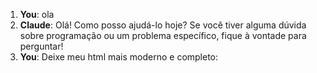 1. **You**: ola
2. **Claude**: Olá! Como posso ajudá-lo hoje? Se você tiver alguma dúvida sobre programação ou um problema específico, fique à vontade para perguntar!
3. **You**: Deixe meu html mais moderno e completo: <!DOCTYPE html>
<html lang="pt-BR" class="light">
<head>
    <meta charset="UTF-8">
    <meta name="viewport" content="width=device-width, initial-scale=1.0">
    <title>Autoresposta Avançada - HocketZap</title>
    <link href="https://cdn.jsdelivr.net/npm/tailwindcss@2.2.19/dist/tailwind.min.css" rel="stylesheet">
    <link rel="stylesheet" href="https://cdnjs.cloudflare.com/ajax/libs/font-awesome/6.4.0/css/all.min.css">
    <script src="https://cdn.jsdelivr.net/npm/sweetalert2@11"></script>
    <script src="https://cdn.jsdelivr.net/npm/chart.js"></script>
    <style>
        @import url('https://fonts.googleapis.com/css2?family=Poppins:wght@300;400;500;600;700&display=swap');
        
        :root {
            --primary-color: #4F46E5;
            --secondary-color: #10B981;
            --accent-color: #F59E0B;
            --background-color: #F3F4F6;
            --text-color: #1F2937;
        }

        body {
            font-family: 'Poppins', sans-serif;
            background-color: var(--background-color);
            color: var(--text-color);
        }

        .bg-gradient-primary {
            background: linear-gradient(135deg, var(--primary-color) 0%, var(--secondary-color) 100%);
        }

        .card-hover {
            transition: all 0.3s cubic-bezier(0.25, 0.8, 0.25, 1);
        }

        .card-hover:hover {
            transform: translateY(-5px);
            box-shadow: 0 15px 30px rgba(0,0,0,0.1);
        }

        .animate-float {
            animation: float 6s ease-in-out infinite;
        }

        @keyframes float {
            0% { transform: translateY(0px); }
            50% { transform: translateY(-20px); }
            100% { transform: translateY(0px); }
        }

        .animate-pulse {
            animation: pulse 2s cubic-bezier(0.4, 0, 0.6, 1) infinite;
        }

        @keyframes pulse {
            0%, 100% { opacity: 1; }
            50% { opacity: .5; }
        }

        .campaign-card {
            transition: all 0.3s cubic-bezier(0.25, 0.8, 0.25, 1);
        }

        .campaign-card:hover {
            transform: scale(1.03);
            box-shadow: 0 10px 20px rgba(0,0,0,0.1);
        }

        .btn-primary {
            background-color: var(--primary-color);
            color: white;
        }

        .btn-primary:hover {
            background-color: #4338CA;
        }

        .btn-secondary {
            background-color: var(--secondary-color);
            color: white;
        }

        .btn-secondary:hover {
            background-color: #059669;
        }

        .custom-scrollbar {
            scrollbar-width: thin;
            scrollbar-color: var(--primary-color) var(--background-color);
        }

        .custom-scrollbar::-webkit-scrollbar {
            width: 8px;
        }

        .custom-scrollbar::-webkit-scrollbar-track {
            background: var(--background-color);
        }

        .custom-scrollbar::-webkit-scrollbar-thumb {
            background-color: var(--primary-color);
            border-radius: 20px;
            border: 3px solid var(--background-color);
        }
    </style>
</head>
<body class="min-h-screen custom-scrollbar">
    <div class="flex h-screen overflow-hidden">
        <!-- Sidebar -->
       
        <!-- Main Content -->
        <div class="flex-1 flex flex-col overflow-hidden">
            <!-- Navbar -->
            <header class="bg-white shadow-sm">
                <div class="max-w-7xl mx-auto px-4 sm:px-6 lg:px-8 py-4 flex justify-between items-center">
                    <h1 class="text-2xl font-semibold text-gray-900">Autoresposta Avançada</h1>
                    <button class="lg:hidden text-gray-500 hover:text-gray-600 focus:outline-none focus:text-gray-600" aria-label="Open sidebar">
                        <svg class="h-6 w-6" fill="none" viewBox="0 0 24 24" stroke="currentColor">
                            <path stroke-linecap="round" stroke-linejoin="round" stroke-width="2" d="M4 6h16M4 12h16M4 18h16" />
                        </svg>
                    </button>
                </div>
            </header>

            <!-- Page Content -->
            <main class="flex-1 overflow-x-hidden overflow-y-auto bg-gray-100">
                <div class="container mx-auto px-4 sm:px-6 lg:px-8 py-8">
                    <!-- Uso de Autoresposta -->
                    <div class="bg-white rounded-lg shadow-md p-6 mb-8">
                        <h2 class="text-2xl font-semibold mb-4">Uso de Autoresposta</h2>
                        <div id="autoResponseUsage" class="space-y-4">
                            <div id="limitedPlanContent">
                                <div class="w-full bg-gray-200 rounded-full h-4">
                                    <div id="usageBar" class="bg-blue-600 h-4 rounded-full transition-all duration-500 ease-in-out" style="width: 0%"></div>
                                </div>
                                <p class="text-lg font-medium mt-2">
                                    <span id="usedResponses" class="text-blue-600">0</span> de <span id="totalResponses" class="text-blue-600">0</span> respostas automáticas usadas
                                </p>
                                <p id="limitMessage" class="text-sm text-gray-600 mt-1"></p>
                                <button class="btn btn-primary mt-4">Aumentar Limite</button>
                            </div>
                            <div id="premiumPlanContent" class="hidden">
                                <p class="text-lg font-semibold text-green-600">
                                    <i class="fas fa-infinity mr-2"></i>Respostas automáticas ilimitadas!
                                </p>
                                <p class="text-sm text-gray-600 mt-1">Aproveite seu plano Premium</p>
                            </div>
                        </div>
                    </div>

                    <!-- Configurações de Campanha -->
                    <div class="bg-white rounded-lg shadow-md p-6 mb-8">
                        <h2 class="text-2xl font-semibold mb-4">Configurações de Campanha</h2>
                        <form id="autoResponseForm" class="space-y-6">
                            <div class="grid grid-cols-1 md:grid-cols-2 gap-6">
                                <div>
                                    <label class="block text-sm font-medium text-gray-700 mb-1" for="instanceSelect">
                                        Selecione a Instância
                                    </label>
                                    <select id="instanceSelect" name="instanceKey" class="mt-1 block w-full pl-3 pr-10 py-2 text-base border-gray-300 focus:outline-none focus:ring-indigo-500 focus:border-indigo-500 sm:text-sm rounded-md">
                                        <option disabled selected>Escolha uma instância</option>
                                        <% user.whatsappInstances.forEach(instance => { %>
                                            <option value="<%= instance.key %>"><%= instance.name %></option>
                                        <% }); %>
                                    </select>
                                </div>
                            </div>

                            <div id="campaignsList" class="grid grid-cols-1 md:grid-cols-2 gap-6">
                                <!-- Campanhas serão adicionadas aqui dinamicamente -->
                            </div>

                            <div class="flex justify-between">
                                <button type="button" id="addCampaignBtn" class="btn btn-secondary">
                                    <i class="fas fa-plus mr-2"></i>Adicionar Nova Campanha
                                </button>
                                <button type="submit" class="btn btn-primary">
                                    <i class="fas fa-save mr-2"></i>Salvar Configurações
                                </button>
                            </div>
                        </form>
                    </div>

                    <!-- Relatórios -->
                    <div class="grid grid-cols-1 lg:grid-cols-2 gap-8">
                        <div class="bg-white rounded-lg shadow-md p-6">
                            <h2 class="text-2xl font-semibold mb-4">Respostas Recentes</h2>
                            <div id="reportContent" class="space-y-4">
                                <!-- Conteúdo do relatório será preenchido dinamicamente -->
                            </div>
                        </div>
                        <div class="bg-white rounded-lg shadow-md p-6">
                            <h2 class="text-2xl font-semibold mb-4">Evolução das Respostas</h2>
                            <canvas id="responseChart"></canvas>
                        </div>
                    </div>

                    <div class="mt-8 bg-white rounded-lg shadow-md p-6">
                        <h2 class="text-2xl font-semibold mb-4">Campanhas Mais Ativadas</h2>
                        <canvas id="campaignActivationChart"></canvas>
                    </div>
                </div>
            </main>
        </div>
    </div>

    <!-- Template para campanha -->
    <template id="campaignTemplate">
        <div class="campaign-card bg-gray-50 rounded-lg shadow-sm p-6">
            <div class="space-y-4">
                <div>
                    <label class="block text-sm font-medium text-gray-700 mb-1" for="campaignName">
                        Nome da Campanha
                    </label>
                    <input type="text" name="campaignName" id="campaignName" class="mt-1 focus:ring-indigo-500 focus:border-indigo-500 block w-full shadow-sm sm:text-sm border-gray-300 rounded-md" required placeholder="Nome da campanha">
                </div>
                <div>
                    <label class="block text-sm font-medium text-gray-700 mb-1" for="condition">
                        Condição
                    </label>
                    <select name="condition" id="condition" class="mt-1 block w-full pl-3 pr-10 py-2 text-base border-gray-300 focus:outline-none focus:ring-indigo-500 focus:border-indigo-500 sm:text-sm rounded-md">
                        <option value="all">Todas as mensagens</option>
                        <option value="startsWith">Começa com</option>
                        <option value="contains">Contém</option>
                        <option value="equals">É igual a</option>
                        <option value="regex">Expressão Regular</option>
                    </select>
                </div>
                <div class="condition-value hidden">
                    <label class="block text-sm font-medium text-gray-700 mb-1" for="conditionValue">
                        Valor da Condição
                    </label>
                    <input type="text" name="conditionValue" id="conditionValue" class="mt-1 focus:ring-indigo-500 focus:border-indigo-500 block w-full shadow-sm sm:text-sm border-gray-300 rounded-md" placeholder="Valor da condição">
                </div>
                <div>
                    <label class="block text-sm font-medium text-gray-700 mb-1" for="funnelId">
                        Selecione o Funil
                    </label>
                    <select name="funnelId" id="funnelId" class="mt-1 block w-full pl-3 pr-10 py-2 text-base border-gray-300 focus:outline-none focus:ring-indigo-500 focus:border-indigo-500 sm:text-sm rounded-md" required>
                        <option value="">Selecione um funil</option>
                        <% funnels.forEach(function(funnel) { %>
                            <option value="<%= funnel.id %>"><%= funnel.name %></option>
                        <% }); %>
                    </select>
                </div>
                <div class="flex items-center">
                    <input type="checkbox" name="isActive" id="isActive" class="h-4 w-4 text-indigo-600 focus:ring-indigo-500 border-gray-300 rounded" checked>
                    <label for="isActive" class="ml-2 block text-sm text-gray-900">
                        Ativar Campanha
                    </label>
                </div>
                <button type="button" class="btn btn-error btn-sm mt-4 remove-campaign-btn w-full">
                    <i class="fas fa-trash mr-2"></i>Remover Campanha
                </button>
            </div>
        </div>
    </template>

    <script>
        const instanceSelect = document.getElementById('instanceSelect');
    const campaignsList = document.getElementById('campaignsList');
    const addCampaignBtn = document.getElementById('addCampaignBtn');
    const campaignTemplate = document.getElementById('campaignTemplate');

    let campaigns = [];



    function startPeriodicUpdates() {
    setInterval(() => {
        if (instanceSelect && instanceSelect.value) {
            loadAutoResponseReport(instanceSelect.value);
            updateAutoResponseUsage();
        }
    }, 60000); // Atualiza a cada minuto
}


    if (instanceSelect) {
        instanceSelect.addEventListener('change', loadCampaigns);
    }

    if (addCampaignBtn) {
        addCampaignBtn.addEventListener('click', addCampaign);
    }

    function loadCampaigns() {
        const instanceKey = instanceSelect ? instanceSelect.value : null;
        if (!instanceKey) return;

        fetch(`/auto-response/campaigns/${instanceKey}`)
            .then(response => response.json())
            .then(data => {
                if (data.success) {
                    campaignsList.innerHTML = '';
                    campaigns = [];
                    data.campaigns.forEach(campaign => addCampaign(campaign));
                } else {
                    console.error('Erro ao carregar campanhas:', data.error);
                }
            })
            .catch(error => console.error('Erro ao carregar campanhas:', error));
    }

        function addCampaign(campaignData = null) {
            const newCampaign = campaignTemplate.content.cloneNode(true);
            const campaignItem = newCampaign.querySelector('.campaign-card');
            
            if (campaignData) {
                campaignItem.querySelector('[name="campaignName"]').value = campaignData.name || '';
                campaignItem.querySelector('[name="condition"]').value = campaignData.condition || 'all';
                campaignItem.querySelector('[name="conditionValue"]').value = campaignData.value || '';
                campaignItem.querySelector('[name="funnelId"]').value = campaignData.funnelId || '';
                campaignItem.querySelector('[name="isActive"]').checked = campaignData.isActive !== undefined ? campaignData.isActive : true;
            }
            
            campaignItem.querySelector('select[name="condition"]').addEventListener('change', toggleConditionValue);
            campaignItem.querySelector('.remove-campaign-btn').addEventListener('click', () => removeCampaign(campaignItem));

            campaignsList.appendChild(campaignItem);
            campaigns.push(campaignItem);
            
            toggleConditionValue({ target: campaignItem.querySelector('select[name="condition"]') });
        }

        function removeCampaign(campaignItem) {
            campaignsList.removeChild(campaignItem);
            campaigns = campaigns.filter(item => item !== campaignItem);
        }

        function toggleConditionValue(event) {
            const conditionSelect = event.target;
            const conditionValueInput = conditionSelect.closest('.campaign-card').querySelector('.condition-value');
            conditionValueInput.classList.toggle('hidden', conditionSelect.value === 'all');
        }

        document.getElementById('autoResponseForm').addEventListener('submit', async (e) => {
            e.preventDefault();
            const formData = new FormData(e.target);
            const instanceKey = formData.get('instanceKey');

            const campaignsData = campaigns.map(campaign => ({
                name: campaign.querySelector('[name="campaignName"]').value,
                condition: campaign.querySelector('[name="condition"]').value,
                value: campaign.querySelector('[name="conditionValue"]').value,
                funnelId: campaign.querySelector('[name="funnelId"]').value,
                isActive: campaign.querySelector('[name="isActive"]').checked
            }));

            try {
                const response = await fetch('/auto-response/update-campaigns', {
                    method: 'POST',
                    headers: {
                        'Content-Type': 'application/json',
                    },
                    body: JSON.stringify({ instanceKey, campaigns: campaignsData }),
                });

                const result = await response.json();

                if (result.success) {
                    Swal.fire({
                        icon: 'success',
                        title: 'Sucesso!',
                        text: 'Campanhas de autoresposta atualizadas.',
                        confirmButtonColor: '#4CAF50',
                    });
                    loadCampaigns(); // Recarrega as campanhas após salvar
                } else {
                    throw new Error(result.error || 'Erro ao atualizar campanhas');
                }
            } catch (error) {
                Swal.fire({
                    icon: 'error',
                    title: 'Oops...',
                    text: error.message,
                    confirmButtonColor: '#f44336',
                });
            }
        });

     
    function loadAutoResponseReport(instanceKey) {
        if (!instanceKey) {
            console.error('Chave da instância não fornecida');
            return;
        }

        fetch(`/auto-response/report/${instanceKey}`)
            .then(response => {
                if (!response.ok) {
                    throw new Error(`HTTP error! status: ${response.status}`);
                }
                return response.json();
            })
            .then(data => {
                if (data.success) {
                    updateReportUI(data);
                    updateResponseChart(data);
                    updateCampaignActivationChart(data);
                } else {
                    console.error('Erro ao carregar relatório:', data.error);
                }
            })
            .catch(error => {
                console.error('Erro ao carregar relatório:', error);
            });
    }

    function updateReportUI(data) {
        const reportContent = document.getElementById('reportContent');
        if (reportContent) {
            reportContent.innerHTML = `
                <div class="stats shadow">
                    <div class="stat">
                        <div class="stat-figure text-primary">
                            <svg xmlns="http://www.w3.org/2000/svg" fill="none" viewBox="0 0 24 24" class="inline-block w-8 h-8 stroke-current"><path stroke-linecap="round" stroke-linejoin="round" stroke-width="2" d="M4.318 6.318a4.5 4.5 0 000 6.364L12 20.364l7.682-7.682a4.5 4.5 0 00-6.364-6.364L12 7.636l-1.318-1.318a4.5 4.5 0 00-6.364 0z"></path></svg>
                        </div>
                        <div class="stat-title">Total de Respostas</div>
                        <div class="stat-value text-primary">${data.totalResponses}</div>
                    </div>
                </div>
                <div class="overflow-x-auto">
                    <table class="table w-full">
                        <thead>
                            <tr>
                                <th>Campanha</th>
                                <th>Número</th>
                                <th>Data</th>
                            </tr>
                        </thead>
                        <tbody>
                            ${data.recentResponses.map(resp => `
                                <tr>
                                    <td>${resp.campaignName || 'N/A'}</td>
                                    <td>${resp.phoneNumber}</td>
                                    <td>${new Date(resp.timestamp).toLocaleString()}</td>
                                </tr>
                            `).join('')}
                        </tbody>
                    </table>
                </div>
            `;
        }
    }

    function updateResponseChart(data) {
        const ctx = document.getElementById('responseChart');
        if (!ctx) {
            console.error('Elemento do gráfico de respostas não encontrado');
            return;
        }

        if (window.responseChart && typeof window.responseChart.destroy === 'function') {
            window.responseChart.destroy();
        }

        window.responseChart = new Chart(ctx, {
            type: 'line',
            data: {
                labels: data.recentResponses.map(r => new Date(r.timestamp).toLocaleDateString()),
                datasets: [{
                    label: 'Respostas Automáticas',
                    data: data.recentResponses.map((_, index) => index + 1),
                    borderColor: 'rgb(75, 192, 192)',
                    tension: 0.1
                }]
            },
            options: {
                responsive: true,
                plugins: {
                    legend: {
                        position: 'top',
                    },
                    title: {
                        display: true,
                        text: 'Evolução das Respostas Automáticas'
                    },
                    tooltip: {
                        callbacks: {
                            label: function(context) {
                                const response = data.recentResponses[context.dataIndex];
                                return `Campanha: ${response.campaignName || 'N/A'}`;
                            }
                        }
                    }
                }
            }
        });
    }

    function updateCampaignActivationChart(data) {
    const ctx = document.getElementById('campaignActivationChart');
    if (!ctx) {
        console.error('Elemento do gráfico de ativações de campanha não encontrado');
        return;
    }

    if (window.campaignActivationChart && typeof window.campaignActivationChart.destroy === 'function') {
        window.campaignActivationChart.destroy();
    }
    
    const sortedCampaigns = Object.entries(data.campaignActivations)
        .sort((a, b) => b[1] - a[1])
        .slice(0, 5); // Pegar as 5 campanhas mais ativadas

    window.campaignActivationChart = new Chart(ctx, {
        type: 'bar',
        data: {
            labels: sortedCampaigns.map(campaign => campaign[0]),
            datasets: [{
                label: 'Ativações',
                data: sortedCampaigns.map(campaign => campaign[1]),
                backgroundColor: [
                    'rgba(255, 99, 132, 0.8)',
                    'rgba(54, 162, 235, 0.8)',
                    'rgba(255, 206, 86, 0.8)',
                    'rgba(75, 192, 192, 0.8)',
                    'rgba(153, 102, 255, 0.8)'
                ],
                borderColor: [
                    'rgba(255, 99, 132, 1)',
                    'rgba(54, 162, 235, 1)',
                    'rgba(255, 206, 86, 1)',
                    'rgba(75, 192, 192, 1)',
                    'rgba(153, 102, 255, 1)'
                ],
                borderWidth: 1
            }]
        },
        options: {
            responsive: true,
            plugins: {
                legend: {
                    display: false,
                },
                title: {
                    display: true,
                    text: 'Campanhas Mais Ativadas'
                }
            },
            scales: {
                y: {
                    beginAtZero: true,
                    ticks: {
                        precision: 0
                    }
                }
            }
        }
    });
}
    function updateAutoResponseUsage() {
        const instanceKey = instanceSelect.value;
        if (!instanceKey) {
            console.error('Instância não selecionada');
            return;
        }

        fetch(`/auto-response/usage/${instanceKey}`)
            .then(response => response.json())
            .then(data => {
                if (data.success) {
                    const limitedPlanContent = document.getElementById('limitedPlanContent');
                    const premiumPlanContent = document.getElementById('premiumPlanContent');
                    const usedResponses = document.getElementById('usedResponses');
                    const totalResponses = document.getElementById('totalResponses');
                    const usageBar = document.getElementById('usageBar');
                    const limitMessage = document.getElementById('limitMessage');

                    if (data.isPremium) {
                        limitedPlanContent.classList.add('hidden');
                        premiumPlanContent.classList.remove('hidden');
                    } else {
                        limitedPlanContent.classList.remove('hidden');
                        premiumPlanContent.classList.add('hidden');

                        usedResponses.textContent = data.usage;
                        totalResponses.textContent = data.limit;
                        
                        const percentage = (data.usage / data.limit) * 100;
                        usageBar.style.width = `${percentage}%`;

                        if (percentage >= 90) {
                            usageBar.classList.add('bg-red-500');
                            limitMessage.innerHTML = `<span class="text-red-500 font-semibold">Atenção!</span> Seu limite está quase esgotado. Atualize seu plano para continuar aproveitando as autorespostas!`;
                        } else if (percentage >= 70) {
                            usageBar.classList.add('bg-yellow-500');
                            limitMessage.innerHTML = `Você está usando bem suas autorespostas! Que tal <span class="text-blue-500 font-semibold">aumentar seu limite</span> para alcançar ainda mais clientes?`;
                        } else {
                            limitMessage.textContent = `Aproveite o poder das autorespostas para impulsionar seu negócio!`;
                        }
                    }
                } else {
                    console.error('Erro ao buscar uso de autoresposta:', data.error);
                }
            })
            .catch(error => console.error('Erro ao buscar uso de autoresposta:', error));
    }
    
    // Inicialização
    document.addEventListener('DOMContentLoaded', () => {
        startPeriodicUpdates();
        updateAutoResponseUsage();
        setInterval(updateAutoResponseUsage, 300000); // Atualiza a cada 5 minutos
        
        if (instanceSelect) {
    instanceSelect.addEventListener('change', () => {
        loadCampaigns();
        loadAutoResponseReport(instanceSelect.value);
        updateAutoResponseUsage();
    });
}

        if (instanceSelect) {
            instanceSelect.addEventListener('change', () => {
                loadCampaigns();
                loadAutoResponseReport(instanceSelect.value);
            });
        }
    });
    </script>
    

</body>
</html>